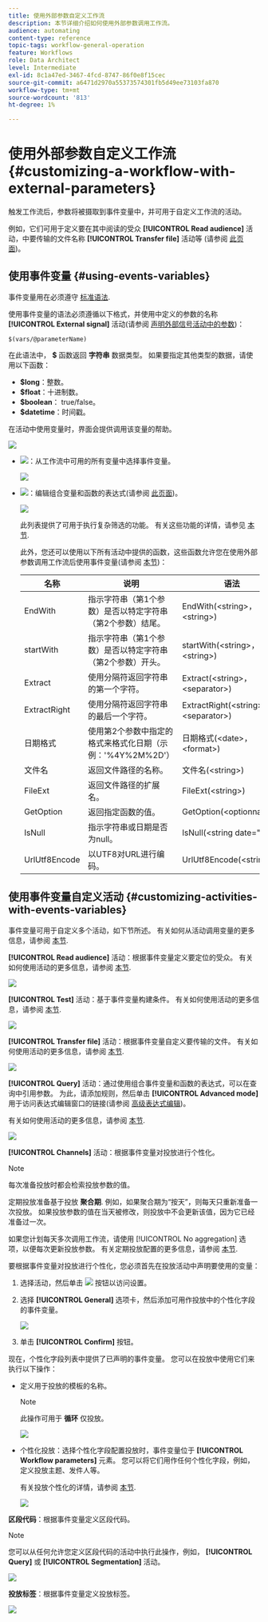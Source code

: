 ```yaml
---
title: 使用外部参数自定义工作流
description: 本节详细介绍如何使用外部参数调用工作流。
audience: automating
content-type: reference
topic-tags: workflow-general-operation
feature: Workflows
role: Data Architect
level: Intermediate
exl-id: 8c1a47ed-3467-4fcd-8747-86f0e8f15cec
source-git-commit: a6471d2970a55373574301fb5d49ee73103fa870
workflow-type: tm+mt
source-wordcount: '813'
ht-degree: 1%

---
```


# 使用外部参数自定义工作流 {#customizing-a-workflow-with-external-parameters}

触发工作流后，参数将被摄取到事件变量中，并可用于自定义工作流的活动。

例如，它们可用于定义要在其中阅读的受众 **[!UICONTROL Read audience]** 活动，中要传输的文件名称 **[!UICONTROL Transfer file]** 活动等 (请参阅 [此页面](../../automating/using/customizing-workflow-external-parameters.md))。

## 使用事件变量 {#using-events-variables}

事件变量用在必须遵守 [标准语法](../../automating/using/advanced-expression-editing.md#standard-syntax).

使用事件变量的语法必须遵循以下格式，并使用中定义的参数的名称 **[!UICONTROL External signal]** 活动(请参阅 [声明外部信号活动中的参数](../../automating/using/declaring-parameters-external-signal.md))：

```
$(vars/@parameterName)
```

在此语法中， **$** 函数返回 **字符串** 数据类型。 如果要指定其他类型的数据，请使用以下函数：

* **$long**：整数。
* **$float**：十进制数。
* **$boolean**： true/false。
* **$datetime**：时间戳。

在活动中使用变量时，界面会提供调用该变量的帮助。

![](assets/extsignal_callparameter.png)

* ![](assets/extsignal_picker.png)：从工作流中可用的所有变量中选择事件变量。

   ![](assets/wkf_test_activity_variables.png)

* ![](assets/extsignal_expression_editor.png)：编辑组合变量和函数的表达式(请参阅 [此页面](../../automating/using/advanced-expression-editing.md))。

   ![](assets/wkf_test_activity_variables_expression.png)

   此列表提供了可用于执行复杂筛选的功能。 有关这些功能的详情，请参见 [本节](../../automating/using/list-of-functions.md).

   此外，您还可以使用以下所有活动中提供的函数，这些函数允许您在使用外部参数调用工作流后使用事件变量(请参阅 [本节](../../automating/using/customizing-workflow-external-parameters.md#customizing-activities-with-events-variables))：

   | 名称 | 说明 | 语法 |
   | ---------|----------|---------|
   | EndWith | 指示字符串（第1个参数）是否以特定字符串（第2个参数）结尾。 | EndWith(&lt;string>，&lt;string>) |
   | startWith | 指示字符串（第1个参数）是否以特定字符串（第2个参数）开头。 | startWith(&lt;string>，&lt;string>) |
   | Extract | 使用分隔符返回字符串的第一个字符。 | Extract(&lt;string>，&lt;separator>) |
   | ExtractRight | 使用分隔符返回字符串的最后一个字符。 | ExtractRight(&lt;string>，&lt;separator>) |
   | 日期格式 | 使用第2个参数中指定的格式来格式化日期（示例：&#39;%4Y%2M%2D&#39;） | 日期格式(&lt;date>，&lt;format>) |
   | 文件名 | 返回文件路径的名称。 | 文件名(&lt;string>) |
   | FileExt | 返回文件路径的扩展名。 | FileExt(&lt;string>) |
   | GetOption | 返回指定函数的值。 | GetOption(&lt;optionname>) |
   | IsNull | 指示字符串或日期是否为null。 | IsNull(&lt;string date=&quot;&quot;>) |
   | UrlUtf8Encode | 以UTF8对URL进行编码。 | UrlUtf8Encode(&lt;string>) |

## 使用事件变量自定义活动 {#customizing-activities-with-events-variables}

事件变量可用于自定义多个活动，如下节所述。 有关如何从活动调用变量的更多信息，请参阅 [本节](../../automating/using/customizing-workflow-external-parameters.md#using-events-variables).

**[!UICONTROL Read audience]** 活动：根据事件变量定义要定位的受众。 有关如何使用活动的更多信息，请参阅 [本节](../../automating/using/read-audience.md).

![](assets/extsignal_activities_audience.png)

**[!UICONTROL Test]** 活动：基于事件变量构建条件。 有关如何使用活动的更多信息，请参阅 [本节](../../automating/using/test.md).

![](assets/extsignal_activities_test.png)

**[!UICONTROL Transfer file]** 活动：根据事件变量自定义要传输的文件。 有关如何使用活动的更多信息，请参阅 [本节](../../automating/using/transfer-file.md).

![](assets/extsignal_activities_transfer.png)

**[!UICONTROL Query]** 活动：通过使用组合事件变量和函数的表达式，可以在查询中引用参数。 为此，请添加规则，然后单击 **[!UICONTROL Advanced mode]** 用于访问表达式编辑窗口的链接(请参阅 [高级表达式编辑](../../automating/using/advanced-expression-editing.md))。

有关如何使用活动的更多信息，请参阅 [本节](../../automating/using/query.md).

![](assets/extsignal_activities_query.png)

**[!UICONTROL Channels]** 活动：根据事件变量对投放进行个性化。

>[!NOTE]
>
>每次准备投放时都会检索投放参数的值。
>
>定期投放准备基于投放 **聚合期**. 例如，如果聚合期为“按天”，则每天只重新准备一次投放。 如果投放参数的值在当天被修改，则投放中不会更新该值，因为它已经准备过一次。
>
>如果您计划每天多次调用工作流，请使用 [!UICONTROL No aggregation] 选项，以便每次更新投放参数。 有关定期投放配置的更多信息，请参阅 [本节](/help/automating/using/email-delivery.md#configuration).

要根据事件变量对投放进行个性化，您必须首先在投放活动中声明要使用的变量：

1. 选择活动，然后单击 ![](assets/dlv_activity_params-24px.png) 按钮以访问设置。
1. 选择 **[!UICONTROL General]** 选项卡，然后添加可用作投放中的个性化字段的事件变量。

   ![](assets/extsignal_activities_delivery.png)

1. 单击 **[!UICONTROL Confirm]** 按钮。

现在，个性化字段列表中提供了已声明的事件变量。 您可以在投放中使用它们来执行以下操作：

* 定义用于投放的模板的名称。

   >[!NOTE]
   >
   >此操作可用于 **循环** 仅投放。

   ![](assets/extsignal_activities_template.png)

* 个性化投放：选择个性化字段配置投放时，事件变量位于 **[!UICONTROL Workflow parameters]** 元素。 您可以将它们用作任何个性化字段，例如，定义投放主题、发件人等。

   有关投放个性化的详情，请参阅 [本节](../../designing/using/personalization.md).

   ![](assets/extsignal_activities_perso.png)

**区段代码**：根据事件变量定义区段代码。

>[!NOTE]
>
>您可以从任何允许您定义区段代码的活动中执行此操作，例如， **[!UICONTROL Query]** 或 **[!UICONTROL Segmentation]** 活动。

![](assets/extsignal_activities_segment.png)

**投放标签**：根据事件变量定义投放标签。

![](assets/extsignal_activities_label.png)
